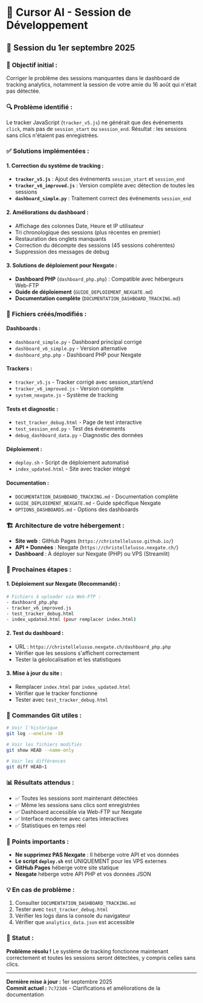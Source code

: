 # 🤖 Cursor AI - Session de Développement

## 📅 Session du 1er septembre 2025

### 🎯 **Objectif initial :**
Corriger le problème des sessions manquantes dans le dashboard de tracking analytics, notamment la session de votre amie du 16 août qui n'était pas détectée.

### 🔍 **Problème identifié :**
Le tracker JavaScript (`tracker_v5.js`) ne générait que des événements `click`, mais pas de `session_start` ou `session_end`. Résultat : les sessions sans clics n'étaient pas enregistrées.

### ✅ **Solutions implémentées :**

#### **1. Correction du système de tracking :**
- **`tracker_v5.js`** : Ajout des événements `session_start` et `session_end`
- **`tracker_v6_improved.js`** : Version complète avec détection de toutes les sessions
- **`dashboard_simple.py`** : Traitement correct des événements `session_end`

#### **2. Améliorations du dashboard :**
- Affichage des colonnes Date, Heure et IP utilisateur
- Tri chronologique des sessions (plus récentes en premier)
- Restauration des onglets manquants
- Correction du décompte des sessions (45 sessions cohérentes)
- Suppression des messages de debug

#### **3. Solutions de déploiement pour Nexgate :**
- **Dashboard PHP** (`dashboard_php.php`) : Compatible avec hébergeurs Web-FTP
- **Guide de déploiement** (`GUIDE_DEPLOIEMENT_NEXGATE.md`)
- **Documentation complète** (`DOCUMENTATION_DASHBOARD_TRACKING.md`)

### 📁 **Fichiers créés/modifiés :**

#### **Dashboards :**
- `dashboard_simple.py` - Dashboard principal corrigé
- `dashboard_v6_simple.py` - Version alternative
- `dashboard_php.php` - Dashboard PHP pour Nexgate

#### **Trackers :**
- `tracker_v5.js` - Tracker corrigé avec session_start/end
- `tracker_v6_improved.js` - Version complète
- `system_nexgate.js` - Système de tracking

#### **Tests et diagnostic :**
- `test_tracker_debug.html` - Page de test interactive
- `test_session_end.py` - Test des événements
- `debug_dashboard_data.py` - Diagnostic des données

#### **Déploiement :**
- `deploy.sh` - Script de déploiement automatisé
- `index_updated.html` - Site avec tracker intégré

#### **Documentation :**
- `DOCUMENTATION_DASHBOARD_TRACKING.md` - Documentation complète
- `GUIDE_DEPLOIEMENT_NEXGATE.md` - Guide spécifique Nexgate
- `OPTIONS_DASHBOARDS.md` - Options des dashboards

### 🏗️ **Architecture de votre hébergement :**
- **Site web** : GitHub Pages (`https://christellelusso.github.io/`)
- **API + Données** : Nexgate (`https://christellelusso.nexgate.ch/`)
- **Dashboard** : À déployer sur Nexgate (PHP) ou VPS (Streamlit)

### 🎯 **Prochaines étapes :**

#### **1. Déploiement sur Nexgate (Recommandé) :**
```bash
# Fichiers à uploader via Web-FTP :
- dashboard_php.php
- tracker_v6_improved.js
- test_tracker_debug.html
- index_updated.html (pour remplacer index.html)
```

#### **2. Test du dashboard :**
- URL : `https://christellelusso.nexgate.ch/dashboard_php.php`
- Vérifier que les sessions s'affichent correctement
- Tester la géolocalisation et les statistiques

#### **3. Mise à jour du site :**
- Remplacer `index.html` par `index_updated.html`
- Vérifier que le tracker fonctionne
- Tester avec `test_tracker_debug.html`

### 🔧 **Commandes Git utiles :**
```bash
# Voir l'historique
git log --oneline -10

# Voir les fichiers modifiés
git show HEAD --name-only

# Voir les différences
git diff HEAD~1
```

### 📊 **Résultats attendus :**
- ✅ Toutes les sessions sont maintenant détectées
- ✅ Même les sessions sans clics sont enregistrées
- ✅ Dashboard accessible via Web-FTP sur Nexgate
- ✅ Interface moderne avec cartes interactives
- ✅ Statistiques en temps réel

### 🚨 **Points importants :**
- **Ne supprimez PAS Nexgate** : Il héberge votre API et vos données
- **Le script `deploy.sh`** est UNIQUEMENT pour les VPS externes
- **GitHub Pages** héberge votre site statique
- **Nexgate** héberge votre API PHP et vos données JSON

### 💡 **En cas de problème :**
1. Consulter `DOCUMENTATION_DASHBOARD_TRACKING.md`
2. Tester avec `test_tracker_debug.html`
3. Vérifier les logs dans la console du navigateur
4. Vérifier que `analytics_data.json` est accessible

### 🎉 **Statut :**
**Problème résolu !** Le système de tracking fonctionne maintenant correctement et toutes les sessions seront détectées, y compris celles sans clics.

---

**Dernière mise à jour :** 1er septembre 2025  
**Commit actuel :** `7c723d6` - Clarifications et améliorations de la documentation
